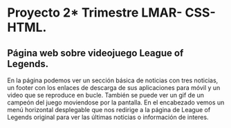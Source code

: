 # Proyecto 2* Trimestre LMAR- CSS-HTML.

## Página web sobre videojuego League of Legends.

En la página podemos ver un sección básica de noticias con tres noticias, un footer con los enlaces de descarga de sus aplicaciones para móvil y un video que se reproduce en bucle. También se puede ver un gif de un campeón del juego moviendose por la pantalla. En el encabezado vemos un menú horizontal desplegable que nos redirige a la página de League of Legends original para ver las últimas noticias o información de interes.
